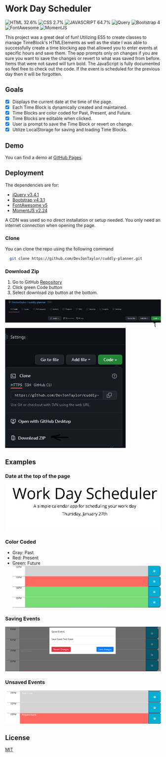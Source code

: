 # Work Day Scheduler
![HTML 32.6%](https://img.shields.io/badge/HTML-15%25-%23dd4b25?logo=html5&style=plastic)
![CSS 2.7%](https://img.shields.io/badge/CSS-7%25-%23146eb0?logo=css3&style=plastic)
![JAVASCRIPT 64.7%](https://img.shields.io/badge/JavaScript-78%25-%23e9d44d?logo=javascript&style=plastic)
![jQuery](https://img.shields.io/badge/jQuery-v3.4.1-%230769ad?logo=jquery&style=plastic)
![Bootstrap 4](https://img.shields.io/badge/Bootstrap-v4.3.1-%238211f9?logo=bootstrap&style=plastic)
![FontAwesome](https://img.shields.io/badge/FontAwesome-v5-white?logo=fontawesome&style=plastic)
![MomentJS](https://img.shields.io/badge/moment.js-v2.24-white?style=plastic)

This project was a great deal of fun!  Utilizing ES5 to create classes to 
manage TimeBlock's HTMLElements as well as the state I was able to 
successfully create a time blocking app that allowed you to enter 
events at specific hours and save them.  The app prompts only on 
changes if you are sure you want to save the changes or revert to 
what was saved from before.  Items that were not saved will turn bold.
The JavaScript is fully documented so feel free to check out the code.
If the event is scheduled for the previous day then it will be 
forgotten.

## Goals

- [X]  Displays the current date at the time of the page.
- [X]  Each Time Block is dynamically created and maintained.
- [X]  Time Blocks are color coded for Past, Present, and Future.
- [X]  Time Blocks are editable when clicked.
- [X]  User is prompt to save the Time Block or revert on change.
- [X]  Utilize LocalStorage for saving and loading Time Blocks.

## Demo

You can find a demo at [GitHub Pages](https://devjontaylor.github.io/cuddly-planner/).

## Deployment

The dependencies are for:
- [jQuery v3.4.1](https://jquery.com/)
- [Bootstrap v4.3.1](https://getbootstrap.com/)
- [FontAwesome v5](https://fontawesome.com/)
- [MomentJS v2.24](https://momentjs.com/)

A CDN was used so no direct installation or setup needed.  You only 
need an internet connection when opening the page.

### Clone
You can clone the repo using the following command
```bash
  git clone https://github.com/DevJonTaylor/cuddly-planner.git
```

### Download Zip
1. Go to GitHub [Repository](https://github.com/DevJonTaylor/cuddly-planner)
2. Click green Code button
3. Select download zip button at the bottom.

![Code Button](./assets/images/code_button.png)
![Download Zip](./assets/images/download_zip.png)

## Examples
### Date at the top of the page
![Date at the top](./assets/images/hero_date.png)
### Color Coded 
- Gray: Past
- Red: Present
- Green: Future
![Color Coded](./assets/images/color_coded.png)
### Saving Events
![Saving Events](./assets/images/saving_event.png)
### Unsaved Events
![Unsaved Events](./assets/images/unsaved_event.png)
## License
[MIT](./LICENSE)